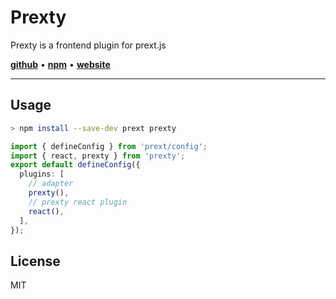 # Prexty

Prexty is a frontend plugin for prext.js

[**github**](https://github.com/do4ng/prext) • [**npm**](https://npmjs.com/package/prexty) • [**website**](https://prext.netlify.app/prexty)

---

## Usage

```sh
> npm install --save-dev prext prexty
```

```ts
import { defineConfig } from 'prext/config';
import { react, prexty } from 'prexty';
export default defineConfig({
  plugins: [
    // adapter
    prexty(),
    // prexty react plugin
    react(),
  ],
});
```

## License

MIT
